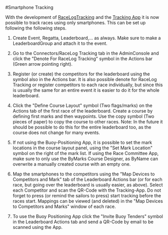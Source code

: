 #Smartphone Tracking

With the development of [RaceLogTracking](racelog-tracking) and the [Tracking App](tracking-app) it is now possible to track races using only smartphones. This can be set up following the following steps.

1. Create Event, Regatta, Leaderboard,... as always. Make sure to make a LeaderboardGroup and attach it to the event.
 
2. Go to the Connectors/RaceLog Tracking tab in the AdminConsole and click the "Denote For RaceLog Tracking" symbol in the Actions bar (Green arrow pointing right). 

3. Register (or create) the competitors for the leaderboard using the symbol also in the Actions bar. It is also possible denote for RaceLog Tracking or register competitors to each race individually, but since                         this is usually the same for an entire event it is easier to do it for the whole leaderboard.

4. Click the "Define Course Layout" symbol (Two flags/marks) on the Actions tab of the first race of the leaderboard. Create a course by defining first marks and then waypoints. Use the copy symbol (Two pieces of paper) to copy the course to other races.
Note: In the future it should be possible to do this for the entire leaderboard too, as the course does not change for many events.

5. If not using the Buoy-Positioning App, it is possible to set the mark locations in the course layout panel, using the "Set Mark Location" symbol on the right of the mark list. If using the Race Committee App, make sure to only use the ByMarks Course Designer, as ByName can overwrite a manually created course with an empty one. 

6. Map the smartphones to the competitors using the "Map Devices to Competitors and Mark" tab of the Leaderboard Actions bar (or for each race, but going over the leaderboard is usually easier, as above). Select each Competitor and scan the QR-Code with the Tracking-App. Do not forget to press (or remind the sailors to press) start tracking before the races start. Mappings can be viewed (and deleted) in the "Map Devices to Competitors and Marks" window of each race.

7. To use the Buoy Positioning App click the "Invite Buoy Tenders" symbol in the Leaderboard Actions tab and send a QR-Code by email to be scanned using the App.




